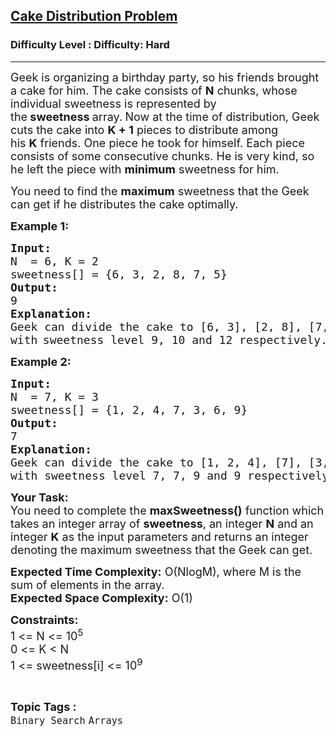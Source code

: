 <h2><a href="https://www.geeksforgeeks.org/problems/cake-distribution-problem--170647/1?page=1&difficulty=Hard&status=unsolved&sortBy=accuracy">Cake Distribution Problem</a></h2><h3>Difficulty Level : Difficulty: Hard</h3><hr><div class="problems_problem_content__Xm_eO"><p><span style="font-size:18px">Geek is organizing a birthday party, so his friends brought a cake for him. The cake consists of <strong>N</strong>&nbsp;chunks, whose individual sweetness is represented by the<strong>&nbsp;sweetness&nbsp;</strong>array.<strong>&nbsp;</strong>Now at the time of distribution, Geek cuts the cake into&nbsp;<strong>K + 1</strong>&nbsp;pieces to distribute among his&nbsp;<strong>K</strong>&nbsp;friends. One piece he took for himself. Each piece consists of some consecutive chunks. He is very kind, so he left the piece with <strong>minimum</strong> sweetness for him.</span></p>

<p><span style="font-size:18px">You need to find the&nbsp;<strong>maximum</strong>&nbsp;sweetness that the Geek can get if he distributes the cake optimally.</span></p>

<p><strong><span style="font-size:18px">Example 1:</span></strong></p>

<pre><span style="font-size:18px"><strong>Input:</strong></span>
<span style="font-size:18px">N  = 6, K = 2</span>
<span style="font-size:18px">sweetness[] = {6, 3, 2, 8, 7, 5}</span>
<span style="font-size:18px"><strong>Output:</strong></span>
<span style="font-size:18px">9</span>
<span style="font-size:18px"><strong>Explanation:</strong></span>
<span style="font-size:18px">Geek can divide the cake to [6, 3], [2, 8], [7, 5] 
with</span>&nbsp;<span style="font-size:18px">sweetness level 9, 10 and 12 respectively.</span>
</pre>

<p><strong><span style="font-size:18px">Example 2:</span></strong></p>

<pre><span style="font-size:18px"><strong>Input:</strong></span>
<span style="font-size:18px">N  = 7, K = 3</span>
<span style="font-size:18px">sweetness[] = {1, 2, 4, 7, 3, 6, 9}</span>
<span style="font-size:18px"><strong>Output:</strong></span>
<span style="font-size:18px">7</span>
<span style="font-size:18px"><strong>Explanation:</strong></span>
<span style="font-size:18px">Geek can divide the cake to [1, 2, 4], [7], [3, 6], [9] 
with sweetness level 7, 7, 9 and 9 respectively.</span></pre>

<p><strong><span style="font-size:18px">Your Task:</span></strong><br>
<span style="font-size:18px">You need to complete the <strong>maxSweetness()</strong> function which takes an integer array of&nbsp;<strong>sweetness</strong>, an integer <strong>N</strong> and an integer <strong>K</strong> as the input parameters and returns an integer denoting the maximum sweetness that the Geek can get.</span></p>

<p><span style="font-size:18px"><strong>Expected Time Complexity:</strong> O(NlogM), where M is the sum of elements in the array.<br>
<strong>Expected Space Complexity:</strong>&nbsp;O(1)</span></p>

<p><strong><span style="font-size:18px">Constraints:</span></strong><br>
<span style="font-size:18px">1 &lt;= N &lt;= 10<sup>5</sup><br>
0 &lt;= K &lt; N<br>
1 &lt;= sweetness[i] &lt;= 10<sup>9</sup></span></p>
</div><br><p><span style=font-size:18px><strong>Topic Tags : </strong><br><code>Binary Search</code>&nbsp;<code>Arrays</code>&nbsp;
